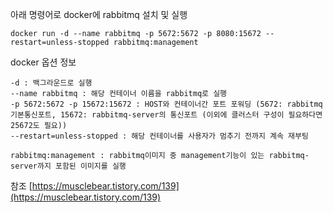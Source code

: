 아래 명령어로 docker에 rabbitmq 설치 및 실행

```
docker run -d --name rabbitmq -p 5672:5672 -p 8080:15672 --restart=unless-stopped rabbitmq:management
```
docker 옵션 정보

```
-d : 백그라운드로 실행
--name rabbitmq : 해당 컨테이너 이름을 rabbitmq로 실행
-p 5672:5672 -p 15672:15672 : HOST와 컨테이너간 포트 포워딩 (5672: rabbitmq 기본통신포트, 15672: rabbitmq-server의 통신포트 (이외에 클러스터 구성이 필요하다면 25672도 필요))
--restart=unless-stopped : 해당 컨테이너를 사용자가 멈추기 전까지 계속 재부팅

rabbitmq:management : rabbitmq이미지 중 management기능이 있는 rabbitmq-server까지 포함된 이미지를 실행
```

참조 [https://musclebear.tistory.com/139](https://musclebear.tistory.com/139)
